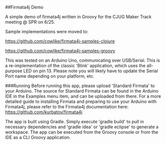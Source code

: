 ##Firmata4j Demo

A simple demo of firmata4j written in Groovy for the CJUG Maker Track meeting @ SPR on 6/25.

Sample implementations were moved to:

https://github.com/cowlike/firmata4j-samples-clojure

https://github.com/cowlike/firmata4j-samples-groovy


This was tested on an Arduino Uno, communicating over USB/Serial.  This is a re-implementation of the classic 'Blink' application, which uses the all-purpose LED on pin 13.  Please note you will likely have to update the Serial Port name depending on your platform, etc.

###Running
Before running this app, please upload 'Standard Firmata' to your Arduino.  The source for Standard Firmata can be found in the Arduino IDE in the Examples menu item, and can be uploaded from there.  For a more detailed guide to installing Firmata and preparing to use your Arduino with Firmata4j, please refer to the Firmata4j documentation here: https://github.com/kurbatov/firmata4j

The app is built using Gradle.  Simply execute 'gradle build' to pull in necessary dependencies and 'gradle idea' or 'gradle eclipse' to generate a workspace.  The app can be executed from the Groovy console or from the IDE as a CLI Groovy application.
